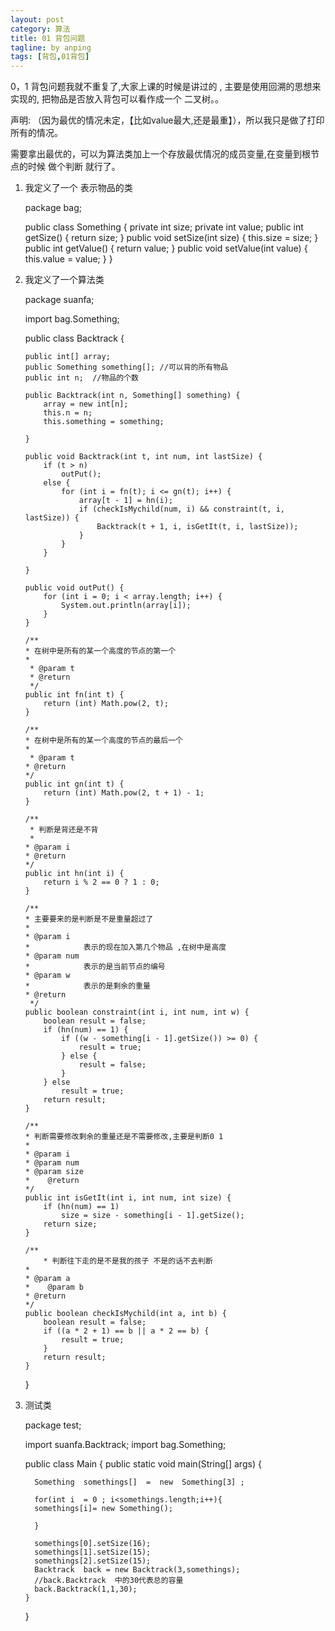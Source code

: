 ```yaml
---
layout: post
category: 算法
title: 01 背包问题
tagline: by anping
tags: [背包,01背包]
---
```




0，1 背包问题我就不重复了,大家上课的时候是讲过的 ,  主要是使用回溯的思想来实现的,  把物品是否放入背包可以看作成一个 二叉树。。

声明: （因为最优的情况未定，【比如value最大,还是最重】），所以我只是做了打印所有的情况。

需要拿出最优的，可以为算法类加上一个存放最优情况的成员变量,在变量到根节点的时候  做个判断 就行了。


1.	我定义了一个 表示物品的类


	package bag;

	public class Something {
		private int size;
		private  int value;
		public int getSize() {
			return size;
		}
		public void setSize(int size) {
			this.size = size;
		}
		public int getValue() {
			return value;
		}
		public void setValue(int value) {
			this.value = value;
		}
	}


2.  我定义了一个算法类 

	package suanfa;

	import bag.Something;

	public class Backtrack {

		public int[] array;
		public Something something[]; //可以背的所有物品 
		public int n;  //物品的个数

		public Backtrack(int n, Something[] something) {
			array = new int[n];
			this.n = n;
			this.something = something;

		}

		public void Backtrack(int t, int num, int lastSize) {
			if (t > n)
				outPut();
			else {
				for (int i = fn(t); i <= gn(t); i++) {
					array[t - 1] = hn(i);
					if (checkIsMychild(num, i) && constraint(t, i, lastSize)) {
						Backtrack(t + 1, i, isGetIt(t, i, lastSize));
					}
				}
			}

		}

		public void outPut() {
			for (int i = 0; i < array.length; i++) {
				System.out.println(array[i]);
			}
		}

		/**
	 	* 在树中是所有的某一个高度的节点的第一个
	 	*	 
		 * @param t
		 * @return
		 */
		public int fn(int t) {
			return (int) Math.pow(2, t);
		}

		/**
	 	* 在树中是所有的某一个高度的节点的最后一个
	 	* 
		 * @param t
	 	* @return
	 	*/
		public int gn(int t) {
			return (int) Math.pow(2, t + 1) - 1;
		}

		/**
		 * 判断是背还是不背
		 * 
	 	* @param i
	 	* @return
	 	*/
		public int hn(int i) {
			return i % 2 == 0 ? 1 : 0;
		}

		/**
	 	* 主要要来的是判断是不是重量超过了
	 	*	 
	 	* @param i
	 	*            表示的现在加入第几个物品 ,在树中是高度
	 	* @param num
	 	*            表示的是当前节点的编号
	 	* @param w
	 	*            表示的是剩余的重量
	 	* @return
		 */
		public boolean constraint(int i, int num, int w) {
			boolean result = false;
			if (hn(num) == 1) {
				if ((w - something[i - 1].getSize()) >= 0) {
					result = true;
				} else {
					result = false;
				}
			} else
				result = true;
			return result;
		}

		/**
	 	* 判断需要修改剩余的重量还是不需要修改,主要是判断0 1
	 	* 
	 	* @param i
	 	* @param num
	 	* @param size
	 	*	 @return
	 	*/
		public int isGetIt(int i, int num, int size) {
			if (hn(num) == 1)
				size = size - something[i - 1].getSize();
			return size;
		}

		/**
	 		* 判断往下走的是不是我的孩子 不是的话不去判断
	 	* 
	 	* @param a
	 	*	 @param b
	 	* @return
	 	*/
		public boolean checkIsMychild(int a, int b) {
			boolean result = false;
			if ((a * 2 + 1) == b || a * 2 == b) {
				result = true;
			}
			return result;
		}
	}
	
3.	测试类

	package test;

	import suanfa.Backtrack;
	import bag.Something;

	public class Main {
		public static void main(String[] args) {
	

		  Something  somethings[]  =  new  Something[3] ;
	  
		  for(int i  = 0 ; i<somethings.length;i++){
		  somethings[i]= new Something();
		  
		  }
	  
		  somethings[0].setSize(16);
		  somethings[1].setSize(15);
		  somethings[2].setSize(15);
		  Backtrack  back = new Backtrack(3,somethings);
		  //back.Backtrack  中的30代表总的容量
		  back.Backtrack(1,1,30);
		}
	}

